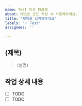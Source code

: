 ```yaml
---
name: Test 이슈 템플릿
about: 테스트 코드 작성 시 사용해주세요.
title: "제목을 입력해주세요"
labels: "✅ Test"
assignees: ''

---
```

## (제목)
> (설명)

## 작업 상세 내용
- [ ] TODO
- [ ] TODO